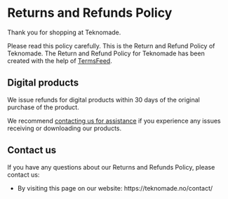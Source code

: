 
<h1>Returns and Refunds Policy</h1>


<p>Thank you for shopping at Teknomade.</p>

<p>Please read this policy carefully. This is the Return and Refund Policy of Teknomade. The Return and Refund Policy  for Teknomade has been created with the help of <a href="https://www.termsfeed.com/">TermsFeed</a>.</p>




<h2>Digital products</h2>

<p>We issue refunds for digital products within 30 days of the original purchase of the product.</p>

<p>We recommend <a href="/contact">contacting us for assistance</a> if you experience any issues receiving or downloading our products.</p>



<h2>Contact us</h2>

<p>If you have any questions about our Returns and Refunds Policy, please contact us:</p>

<ul>
<li>
    <p>By visiting this page on our website: https://teknomade.no/contact/</p>
</li>
</ul>

